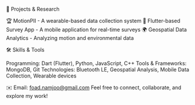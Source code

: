 🚀 Projects & Research
  
  🏆 MotionPII - A wearable-based data collection system
  📱 Flutter-based Survey App - A mobile application for real-time surveys
  🌍 Geospatial Data Analytics - Analyzing motion and environmental data
  


🛠️ Skills & Tools

  Programming: Dart (Flutter), Python, JavaScript, C++
  Tools & Frameworks: MongoDB, Git
  Technologies: Bluetooth LE, Geospatial Analysis, Mobile Data Collection, Wearable devices



✉️ Email: foad.namjoo@gmail.com
Feel free to connect, collaborate, and explore my work! 

